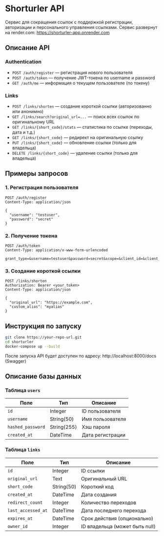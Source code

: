 # Shorturler API

Сервис для сокращения ссылок с поддержкой регистрации, авторизации и персонального управления ссылками. 
Сервис развернут на render.com: https://shorturler-app.onrender.com 

## Описание API

### Authentication
- `POST /auth/register` — регистрация нового пользователя
- `POST /auth/token` — получение JWT-токена по username и password
- `GET /auth/me` — информация о текущем пользователе (по токену)

### Links
- `POST /links/shorten` — создание короткой ссылки (авторизованно или анонимно)
- `GET /links/search?original_url=...` — поиск всех ссылок по оригинальному URL
- `GET /links/{short_code}/stats` — статистика по ссылке (переходы, дата и т.д.)
- `GET /links/{short_code}` — редирект на оригинальную ссылку
- `PUT /links/{short_code}` — обновление ссылки (только для владельца)
- `DELETE /links/{short_code}` — удаление ссылки (только для владельца)

## Примеры запросов

### 1. Регистрация пользователя
```http
POST /auth/register
Content-Type: application/json

{
  "username": "testuser",
  "password": "secret"
}
```
### 2. Получение токена
```http
POST /auth/token
Content-Type: application/x-www-form-urlencoded

grant_type=&username=testuser&password=secret&scope=&client_id=&client_secret=
```
### 3. Создание короткой ссылки
```http
POST /links/shorten
Authorization: Bearer <your_token>
Content-Type: application/json

{
  "original_url": "https://example.com",
  "custom_alias": "myalias"
}
```

## Инструкция по запуску
```bash
git clone https://your-repo-url.git
cd shorturler
docker-compose up --build
```
После запуска API будет доступен по адресу: http://localhost:8000/docs (Swagger)

## Описание базы данных
### Таблица `users`

| Поле             | Тип         | Описание             |
|------------------|-------------|----------------------|
| `id`             | Integer     | ID пользователя      |
| `username`       | String(50)  | Имя пользователя     |
| `hashed_password`| String(255) | Хэш пароля           |
| `created_at`     | DateTime    | Дата регистрации     |

### Таблица `links`

| Поле              | Тип         | Описание                       |
|-------------------|-------------|--------------------------------|
| `id`              | Integer     | ID ссылки                      |
| `original_url`    | Text        | Оригинальный URL               |
| `short_code`      | String(50)  | Короткий код                   |
| `created_at`      | DateTime    | Дата создания                  |
| `redirect_count`  | Integer     | Количество переходов           |
| `last_accessed_at`| DateTime    | Дата последнего перехода       |
| `expires_at`      | DateTime    | Срок действия (опционально)    |
| `owner_id`        | Integer     | ID владельца (может быть null) |
